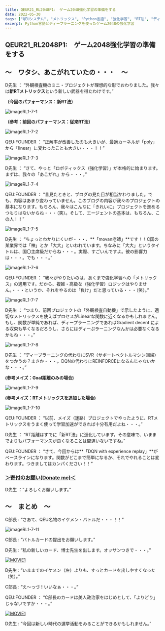 ```yaml
---
title: QEUR21_RL2048P1:　ゲーム2048強化学習の準備をする
date: 2022-05-30
tags: ["QEUシステム", "メトリックス", "Python言語", "強化学習", "RT法", "ディープラーニング", "2048"]
excerpt: Python言語とディープラーニングを使ったゲーム2048の強化学習
---
```


## QEUR21_RL2048P1:　ゲーム2048強化学習の準備をする

## ～　ワタシ、あこがれていたの・・・　～

D先生 ： “外観検査機のミニ・プロジェクトが理想的な形でおわりました。我々は**新RTメトリックス**という新しい武器を得たわけです。”

**（今回のパフォーマンス：新RT法）**

![imageRL1-7-1](/2022-05-30-QEUR21_RL2048P1/imageRL1-7-1.jpg)

**（参考：前回のパフォーマンス：従来RT法）**

![imageRL1-7-2](/2022-05-30-QEUR21_RL2048P1/imageRL1-7-2.jpg)

QEU:FOUNDER ： “正解率が改善したのも大きいが、最適カーネルが「poly」から「linear」に変わったことも大きい・・・！！”

![imageRL1-7-3](/2022-05-30-QEUR21_RL2048P1/imageRL1-7-3.jpg)

D先生 ： “さて、やっと「ロボティックス（強化学習）」が本格的に始まります。まずは、我々の「あこがれ」から・・・。”

![imageRL1-7-4](/2022-05-30-QEUR21_RL2048P1/imageRL1-7-4.jpg)

QEU:FOUNDER ： “昔見たときと、ブログの見た目が相当かわりました。でも、内容はあまり変わっていません。このブログの内容が我々のプロジェクトの基本になります。もちろん、我々はこんなに「きれいに」プロジェクトを進めるつもりはないからね・・・（笑）。そして、エージェントの基本は、もちろん、この人！！”

![imageRL1-7-5](/2022-05-30-QEUR21_RL2048P1/imageRL1-7-5.jpg)

D先生 ： “ちょっとわかりにくいが・・・、**「movan老師」**です！！C国の某業界では「神」とか「大大」といわれています。ちなみに「大大」というタイトルは、国〇主席級だからね・・・。実際、すごいんですよ。彼の影響力は・・・。でも・・・。”

![imageRL1-7-6](/2022-05-30-QEUR21_RL2048P1/imageRL1-7-6.jpg)

QEU:FOUNDER ： “我々がやりたいのは、あくまで強化学習への「メトリックス」の適用です。だから、複雑・高級な（強化学習）ロジックはやりません。・・・というか、それをやるのは「負け」だと思っている・・・（笑）。”

![imageRL1-7-7](/2022-05-30-QEUR21_RL2048P1/imageRL1-7-7.jpg)

D先生 ： “つまり、前回プロジェクトの「外観検査自動機」で示したように、適切なメトリックスを使えばプロセスがLinearな関数に近くなるかもしれません。もし、関数が単純であれば、ディープラーニングであればGradient decent による収束も早くなるだろうし、さらにはディーぷラーニングなんかは必要なくなるかもね・・・。”

![imageRL1-7-8](/2022-05-30-QEUR21_RL2048P1/imageRL1-7-8.jpg)

D先生 ： “ディープラーニングの代わりにSVR（サポートベクトルマシン回帰）をつかうの？まさか・・・。DQNの代わりにREINFORCEになるんじゃないかな・・・。”

**(参考メイズ：Goal距離のみの場合)**

![imageRL1-7-9](/2022-05-30-QEUR21_RL2048P1/imageRL1-7-9.jpg)

**(参考メイズ：RTメトリックスを追加した場合)**

![imageRL1-7-10](/2022-05-30-QEUR21_RL2048P1/imageRL1-7-10.jpg)

QEU:FOUNDER ： “以前、メイズ（迷路）プロジェクトでやったように、RTメトリックスをうまく使って学習加速ができれば十分有用だよね・・・。”

D先生 ： “RT距離はすでに「新RT法」に進化しています。その意味で、いままでよりもパフォーマンスが良くなることは間違いないですね。”

QEU:FOUNDER ： “さて、今回からは**「DQN with experience replay」**がベースラインになります。関数がどこまで簡単になるか、それでやれることは変わります。つきましてはカンパください！！”

### [＞寄付のお願い(Donate me)＜](https://www.paypal.com/paypalme/QEUglobal?v=1&utm_source=unp&utm_medium=email&utm_campaign=RT000481&utm_unptid=29844400-7613-11ec-ac72-3cfdfef0498d&ppid=RT000481&cnac=HK&rsta=en_GB%28en-HK%29&cust=5QPFDMW9B2T7Q&unptid=29844400-7613-11ec-ac72-3cfdfef0498d&calc=f860991d89600&unp_tpcid=ppme-social-business-profile-creat-ed&page=main%3Aemail%3ART000481&pgrp=main%3Aemail&e=cl&mchn=em&s=ci&mail=sys&appVersion=1.71.0&xt=104038)

D先生 ：“よろしくお願いします。”

## ～　まとめ　～

C部長 : “さあて、QEU名物のイケメン・バトルだ・・・！！”

![imageRL1-7-11](/2022-05-30-QEUR21_RL2048P1/imageRL1-7-11.jpg)

C部長 : “バトルカードの提出をお願いします。”

D先生 : “私の新しいカード、博士先生を出します。オッサンつきで・・・。”

[![MOVIE1](http://img.youtube.com/vi/fC0pLbT15G8/0.jpg)](http://www.youtube.com/watch?v=fC0pLbT15G8 "博士と九州男の高円寺対談！")

D先生 : “いままでのイケメン（左）よりも、すっとカードを出しやすくなった（笑）。”

C部長 : “え～っづ！いいなぁ・・・。”

QEU:FOUNDER ： “C部長のカードは美人政治家をはじめとして、「よりどり」じゃないですか・・・。”

[![MOVIE1](http://img.youtube.com/vi/ToiTDCCUkAE/0.jpg)](http://www.youtube.com/watch?v=ToiTDCCUkAE "水道橋博士 さんと話して、参院選で勝てる「空中戦」が見えてきた！")

D先生 : “今回は新しい時代の選挙活動をみることができるかもしれません。”
